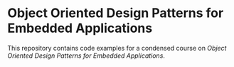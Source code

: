 # Object Oriented Design Patterns for Embedded Applications

This repository contains code examples for a condensed course on *Object Oriented Design Patterns for Embedded Applications*.





